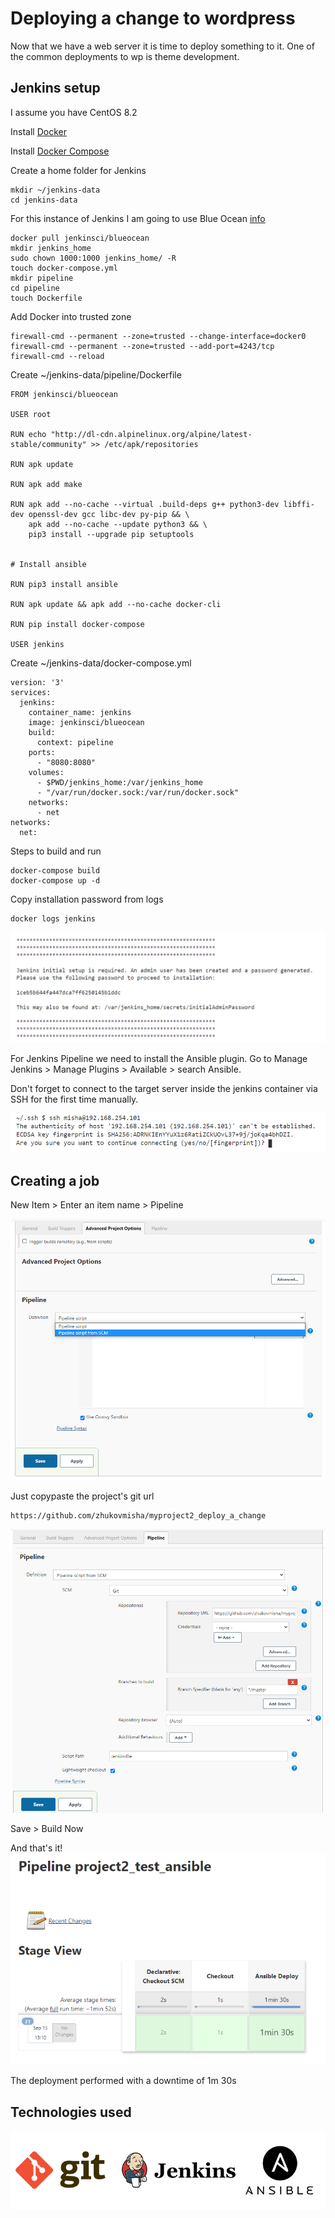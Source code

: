 # Deploying a change to wordpress
Now that we have a web server it is time to deploy something to it.
One of the common deployments to wp is theme development.
## Jenkins setup
I assume you have CentOS 8.2

Install [Docker](https://docs.docker.com/engine/install/centos/)

Install [Docker Compose](https://docs.docker.com/compose/install/)

Create a home folder for Jenkins
```
mkdir ~/jenkins-data
cd jenkins-data
```

For this instance of Jenkins I am going to use Blue Ocean [info](https://www.jenkins.io/doc/book/blueocean/)

```
docker pull jenkinsci/blueocean
mkdir jenkins_home
sudo chown 1000:1000 jenkins_home/ -R
touch docker-compose.yml
mkdir pipeline
cd pipeline
touch Dockerfile
```
Add Docker into trusted zone
```
firewall-cmd --permanent --zone=trusted --change-interface=docker0
firewall-cmd --permanent --zone=trusted --add-port=4243/tcp
firewall-cmd --reload
```
Create
~/jenkins-data/pipeline/Dockerfile
```
FROM jenkinsci/blueocean

USER root

RUN echo "http://dl-cdn.alpinelinux.org/alpine/latest-stable/community" >> /etc/apk/repositories

RUN apk update

RUN apk add make

RUN apk add --no-cache --virtual .build-deps g++ python3-dev libffi-dev openssl-dev gcc libc-dev py-pip && \
    apk add --no-cache --update python3 && \
    pip3 install --upgrade pip setuptools


# Install ansible

RUN pip3 install ansible

RUN apk update && apk add --no-cache docker-cli

RUN pip install docker-compose

USER jenkins
```
Create ~/jenkins-data/docker-compose.yml
```
version: '3'
services:
  jenkins:
    container_name: jenkins
    image: jenkinsci/blueocean
    build:
      context: pipeline
    ports:
      - "8080:8080"
    volumes:
      - $PWD/jenkins_home:/var/jenkins_home
      - "/var/run/docker.sock:/var/run/docker.sock"
    networks:
      - net
networks:
  net:
```

Steps to build and run
```
docker-compose build
docker-compose up -d
```

Copy installation password from logs
```
docker logs jenkins
```
![alt text](img/jenkins_setup/logs.png)

For Jenkins Pipeline we need to install the Ansible plugin.
Go to Manage Jenkins > Manage Plugins > Available > search Ansible.

Don't forget to connect to the target server inside the jenkins container via SSH for the first time manually.

![alt text](img/jenkins_setup/first_time.png)
## Creating a job
New Item > Enter an item name > Pipeline

![alt text](img/job/scm.png)

Just copypaste the project's git url
```
https://github.com/zhukovmisha/myproject2_deploy_a_change
```
![alt text](img/job/creating_a_job_gui.png)

Save > Build Now

And that's it!
![alt text](img/job/result.png)

The deployment performed with a downtime of 1m 30s

## Technologies used
![alt text](img/tech_for_project2.png)